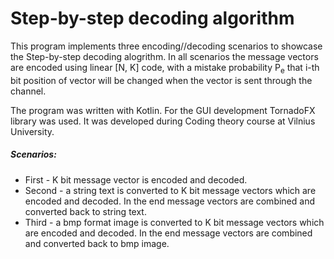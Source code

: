 # Step-by-step decoding algorithm

This program implements three encoding//decoding scenarios to showcase the Step-by-step decoding alogrithm.
In all scenarios the message vectors are encoded using linear \[N, K] code, with a mistake probability P<sub>e</sub> that i-th bit position of vector will be changed when the vector is sent through the channel.  

The program was written with Kotlin. For the GUI development TornadoFX library was used. It was developed during Coding theory course at Vilnius University.

##### Scenarios:
- First - K bit message vector is encoded and decoded.
- Second - a string text is converted to K bit message vectors which are encoded and decoded. In the end message vectors are combined and converted back to string text.
- Third - a bmp format image is converted to K bit message vectors which are encoded and decoded. In the end message vectors are combined and converted back to bmp image.

